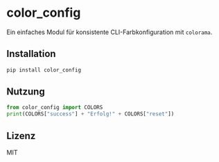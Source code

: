 # color_config

Ein einfaches Modul für konsistente CLI-Farbkonfiguration mit `colorama`.

## Installation

```sh
pip install color_config
```

## Nutzung

```python
from color_config import COLORS
print(COLORS["success"] + "Erfolg!" + COLORS["reset"])
```

## Lizenz
MIT

